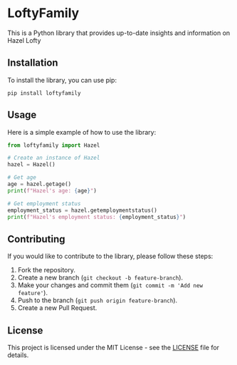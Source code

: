 # LoftyFamily

This is a Python library that provides up-to-date insights and information on Hazel Lofty

## Installation

To install the library, you can use pip:

```     
pip install loftyfamily
```

## Usage

Here is a simple example of how to use the library:

```python
from loftyfamily import Hazel

# Create an instance of Hazel
hazel = Hazel()

# Get age
age = hazel.getage()
print(f"Hazel's age: {age}")

# Get employment status
employment_status = hazel.getemploymentstatus()
print(f"Hazel's employment status: {employment_status}")
```

## Contributing

If you would like to contribute to the library, please follow these steps:

1. Fork the repository.
2. Create a new branch (`git checkout -b feature-branch`).
3. Make your changes and commit them (`git commit -m 'Add new feature'`).
4. Push to the branch (`git push origin feature-branch`).
5. Create a new Pull Request.

## License

This project is licensed under the MIT License - see the [LICENSE](LICENSE) file for details.
